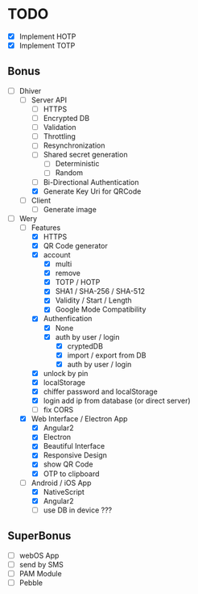 # TODO

- [x] Implement HOTP
- [x] Implement TOTP

## Bonus

- [ ] Dhiver
	- [ ] Server API
		- [ ] HTTPS
		- [ ] Encrypted DB
		- [ ] Validation
		- [ ] Throttling
		- [ ] Resynchronization
		- [ ] Shared secret generation
			- [ ] Deterministic
			- [ ] Random
		- [ ] Bi-Directional Authentication
		- [x] Generate Key Uri for QRCode
	- [ ] Client
		- [ ] Generate image
- [ ] Wery
	- [ ] Features
		- [x] HTTPS
		- [x] QR Code generator
		- [x] account
			- [x] multi
			- [x] remove
			- [x] TOTP / HOTP
			- [x] SHA1 / SHA-256 / SHA-512
			- [x] Validity / Start / Length
			- [x] Google Mode Compatibility
		- [x] Authenfication
			- [x] None
			- [x] auth by user / login
				- [x] cryptedDB
				- [x] import / export from DB
				- [x] auth by user / login
		- [x] unlock by pin
		- [x] localStorage
		- [x] chiffer password and localStorage
		- [x] login add ip from database (or direct server)
		- [ ] fix CORS
	- [x] Web Interface / Electron App
		- [x] Angular2
		- [x] Electron
		- [x] Beautiful Interface
		- [x] Responsive Design
		- [x] show QR Code
		- [x] OTP to clipboard
	- [ ] Android / iOS App
		- [x] NativeScript
		- [x] Angular2
		- [ ] use DB in device ???

## SuperBonus
- [ ] webOS App
- [ ] send by SMS
- [ ] PAM Module
- [ ] Pebble
